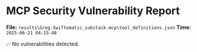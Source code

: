 # MCP Security Vulnerability Report
**File:** `results\Greg-Swiftomatic_substack-mcp\tool_definitions.json`
**Time:** `2025-06-21 04:15:48`

✅ No vulnerabilities detected.